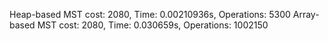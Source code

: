 Heap-based MST cost: 2080, Time: 0.00210936s, Operations: 5300
Array-based MST cost: 2080, Time: 0.030659s, Operations: 1002150

